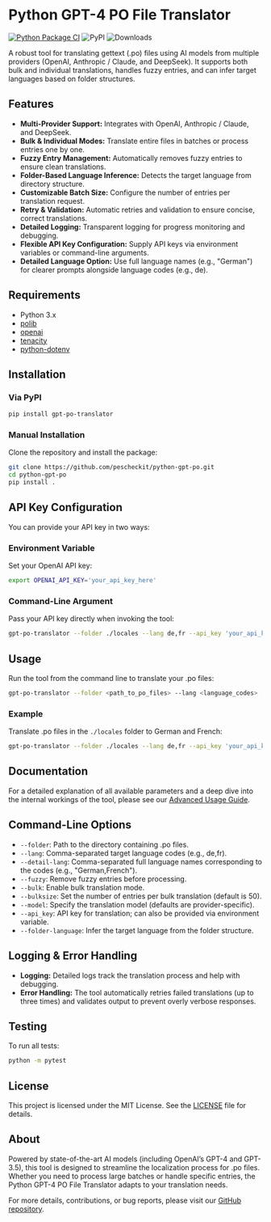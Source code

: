 # Python GPT-4 PO File Translator

[![Python Package CI](https://github.com/pescheckit/python-gpt-po/actions/workflows/python-ci-package.yml/badge.svg)](https://github.com/pescheckit/python-gpt-po/actions/workflows/python-ci-package.yml)
![PyPI](https://img.shields.io/pypi/v/gpt-po-translator?label=gpt-po-translator)
![Downloads](https://pepy.tech/badge/gpt-po-translator)

A robust tool for translating gettext (.po) files using AI models from multiple providers (OpenAI, Anthropic / Claude, and DeepSeek). It supports both bulk and individual translations, handles fuzzy entries, and can infer target languages based on folder structures.

## Features

- **Multi-Provider Support:** Integrates with OpenAI, Anthropic / Claude, and DeepSeek.
- **Bulk & Individual Modes:** Translate entire files in batches or process entries one by one.
- **Fuzzy Entry Management:** Automatically removes fuzzy entries to ensure clean translations.
- **Folder-Based Language Inference:** Detects the target language from directory structure.
- **Customizable Batch Size:** Configure the number of entries per translation request.
- **Retry & Validation:** Automatic retries and validation to ensure concise, correct translations.
- **Detailed Logging:** Transparent logging for progress monitoring and debugging.
- **Flexible API Key Configuration:** Supply API keys via environment variables or command-line arguments.
- **Detailed Language Option:** Use full language names (e.g., "German") for clearer prompts alongside language codes (e.g., de).

## Requirements

- Python 3.x
- [polib](https://pypi.org/project/polib/)
- [openai](https://pypi.org/project/openai/)
- [tenacity](https://pypi.org/project/tenacity/)
- [python-dotenv](https://pypi.org/project/python-dotenv/)

## Installation

### Via PyPI

```bash
pip install gpt-po-translator
```

### Manual Installation

Clone the repository and install the package:

```bash
git clone https://github.com/pescheckit/python-gpt-po.git
cd python-gpt-po
pip install .
```

## API Key Configuration

You can provide your API key in two ways:

### Environment Variable

Set your OpenAI API key:

```bash
export OPENAI_API_KEY='your_api_key_here'
```

### Command-Line Argument

Pass your API key directly when invoking the tool:

```bash
gpt-po-translator --folder ./locales --lang de,fr --api_key 'your_api_key_here' --bulk --bulksize 100 --folder-language
```

## Usage

Run the tool from the command line to translate your .po files:

```bash
gpt-po-translator --folder <path_to_po_files> --lang <language_codes> [options]
```

### Example

Translate .po files in the `./locales` folder to German and French:

```bash
gpt-po-translator --folder ./locales --lang de,fr --api_key 'your_api_key_here' --bulk --bulksize 40 --folder-language --detail-lang "German,French"
```

## Documentation

For a detailed explanation of all available parameters and a deep dive into the internal workings of the tool, please see our [Advanced Usage Guide](docs/usage.md).

## Command-Line Options

- `--folder`: Path to the directory containing .po files.
- `--lang`: Comma-separated target language codes (e.g., de,fr).
- `--detail-lang`: Comma-separated full language names corresponding to the codes (e.g., "German,French").
- `--fuzzy`: Remove fuzzy entries before processing.
- `--bulk`: Enable bulk translation mode.
- `--bulksize`: Set the number of entries per bulk translation (default is 50).
- `--model`: Specify the translation model (defaults are provider-specific).
- `--api_key`: API key for translation; can also be provided via environment variable.
- `--folder-language`: Infer the target language from the folder structure.

## Logging & Error Handling

- **Logging:** Detailed logs track the translation process and help with debugging.
- **Error Handling:** The tool automatically retries failed translations (up to three times) and validates output to prevent overly verbose responses.

## Testing

To run all tests:

```bash
python -m pytest
```

## License

This project is licensed under the MIT License. See the [LICENSE](LICENSE) file for details.

## About

Powered by state-of-the-art AI models (including OpenAI’s GPT-4 and GPT-3.5), this tool is designed to streamline the localization process for .po files. Whether you need to process large batches or handle specific entries, the Python GPT-4 PO File Translator adapts to your translation needs.

For more details, contributions, or bug reports, please visit our [GitHub repository](https://github.com/pescheckit/python-gpt-po).